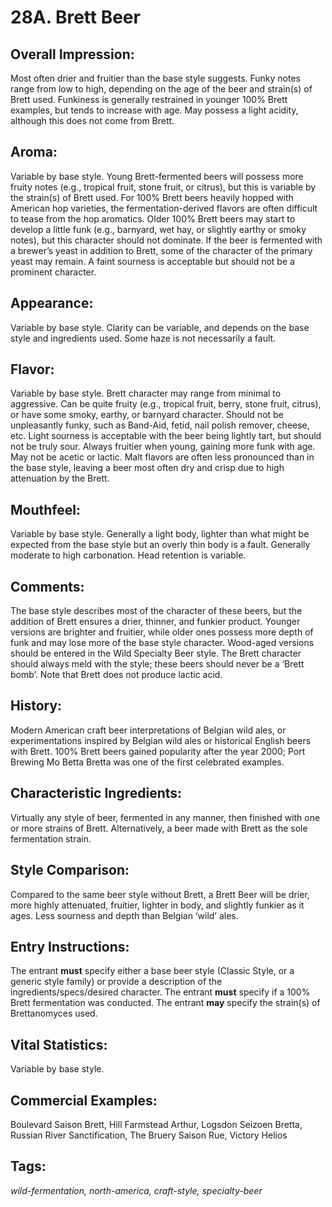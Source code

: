 # 28A. Brett Beer

## Overall Impression: 

Most often drier and fruitier than the base style suggests. Funky notes range from low to high, depending on the age of the beer and strain(s) of Brett used. Funkiness is generally restrained in younger 100% Brett examples, but tends to increase with age. May possess a light acidity, although this does not come from Brett.

## Aroma: 

Variable by base style. Young Brett-fermented beers will possess more fruity notes (e.g., tropical fruit, stone fruit, or citrus), but this is variable by the strain(s) of Brett used. For 100% Brett beers heavily hopped with American hop varieties, the fermentation-derived flavors are often difficult to tease from the hop aromatics. Older 100% Brett beers may start to develop a little funk (e.g., barnyard, wet hay, or slightly earthy or smoky notes), but this character should not dominate. If the beer is fermented with a brewer’s yeast in addition to Brett, some of the character of the primary yeast may remain. A faint sourness is acceptable but should not be a prominent character.

## Appearance: 

Variable by base style. Clarity can be variable, and depends on the base style and ingredients used. Some haze is not necessarily a fault.	

## Flavor: 

Variable by base style. Brett character may range from minimal to aggressive. Can be quite fruity (e.g., tropical fruit, berry, stone fruit, citrus), or have some smoky, earthy, or barnyard character. Should not be unpleasantly funky, such as Band-Aid, fetid, nail polish remover, cheese, etc. Light sourness is acceptable with the beer being lightly tart, but should not be truly sour. Always fruitier when young, gaining more funk with age. May not be acetic or lactic. Malt flavors are often less pronounced than in the base style, leaving a beer most often dry and crisp due to high attenuation by the Brett.

## Mouthfeel: 

Variable by base style. Generally a light body, lighter than what might be expected from the base style but an overly thin body is a fault. Generally moderate to high carbonation. Head retention is variable.

## Comments: 

The base style describes most of the character of these beers, but the addition of Brett ensures a drier, thinner, and funkier product. Younger versions are brighter and fruitier, while older ones possess more depth of funk and may lose more of the base style character. Wood-aged versions should be entered in the Wild Specialty Beer style. The Brett character should always meld with the style; these beers should never be a ‘Brett bomb’. Note that Brett does not produce lactic acid.

## History: 

Modern American craft beer interpretations of Belgian wild ales, or experimentations inspired by Belgian wild ales or historical English beers with Brett. 100% Brett beers gained popularity after the year 2000; Port Brewing Mo Betta Bretta was one of the first celebrated examples.

## Characteristic Ingredients: 

Virtually any style of beer, fermented in any manner, then finished with one or more strains of Brett. Alternatively, a beer made with Brett as the sole fermentation strain.

## Style Comparison: 

Compared to the same beer style without Brett, a Brett Beer will be drier, more highly attenuated, fruitier, lighter in body, and slightly funkier as it ages. Less sourness and depth than Belgian ‘wild’ ales. 

## Entry Instructions: 

The entrant **must** specify either a base beer style (Classic Style, or a generic style family) or provide a description of the ingredients/specs/desired character. The entrant **must** specify if a 100% Brett fermentation was conducted. The entrant **may** specify the strain(s) of Brettanomyces used.

## Vital Statistics: 

Variable by base style.

## Commercial Examples: 

Boulevard Saison Brett, Hill Farmstead Arthur, Logsdon Seizoen Bretta, Russian River Sanctification, The Bruery Saison Rue, Victory Helios

## Tags: 

_wild-fermentation, north-america, craft-style, specialty-beer_
